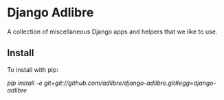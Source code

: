 # Django Adlibre

A collection of miscellaneous Django apps and helpers that we like to use.

## Install

To install with pip:

_pip install -e git+git://github.com/adlibre/django-adlibre.git#egg=django-adlibre_
